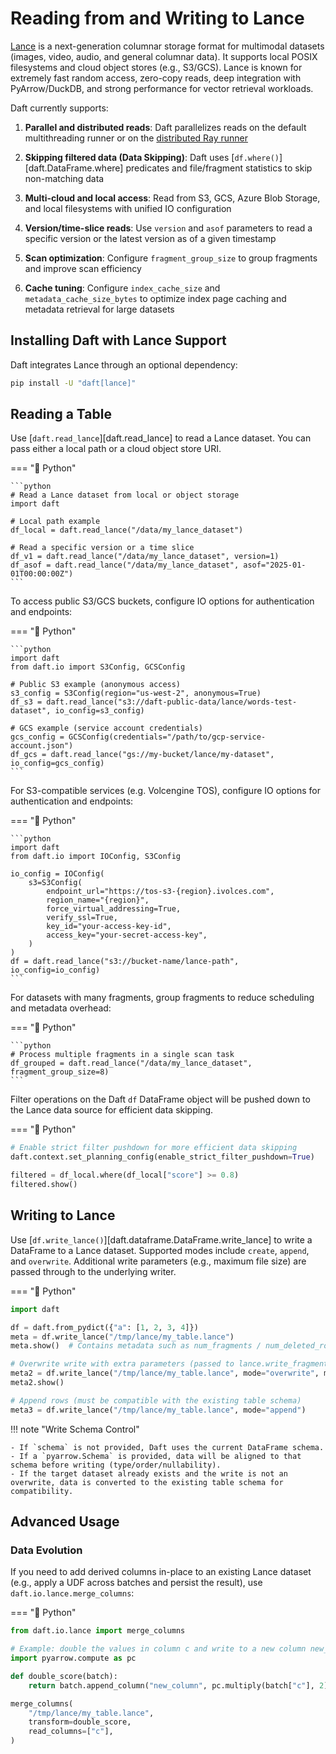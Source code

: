 # Reading from and Writing to Lance

[Lance](https://lancedb.github.io/lance/) is a next-generation columnar storage format for multimodal datasets (images, video, audio, and general columnar data). It supports local POSIX filesystems and cloud object stores (e.g., S3/GCS). Lance is known for extremely fast random access, zero-copy reads, deep integration with PyArrow/DuckDB, and strong performance for vector retrieval workloads.

Daft currently supports:

1. **Parallel and distributed reads**: Daft parallelizes reads on the default multithreading runner or on the [distributed Ray runner](../distributed/index.md)

2. **Skipping filtered data (Data Skipping)**: Daft uses [`df.where()`][daft.DataFrame.where] predicates and file/fragment statistics to skip non-matching data

3. **Multi-cloud and local access**: Read from S3, GCS, Azure Blob Storage, and local filesystems with unified IO configuration

4. **Version/time-slice reads**: Use `version` and `asof` parameters to read a specific version or the latest version as of a given timestamp

5. **Scan optimization**: Configure `fragment_group_size` to group fragments and improve scan efficiency

6. **Cache tuning**: Configure `index_cache_size` and `metadata_cache_size_bytes` to optimize index page caching and metadata retrieval for large datasets

## Installing Daft with Lance Support

Daft integrates Lance through an optional dependency:

```bash
pip install -U "daft[lance]"
```

## Reading a Table

Use [`daft.read_lance`][daft.read_lance] to read a Lance dataset. You can pass either a local path or a cloud object store URI.

=== "🐍 Python"

    ```python
    # Read a Lance dataset from local or object storage
    import daft

    # Local path example
    df_local = daft.read_lance("/data/my_lance_dataset")

    # Read a specific version or a time slice
    df_v1 = daft.read_lance("/data/my_lance_dataset", version=1)
    df_asof = daft.read_lance("/data/my_lance_dataset", asof="2025-01-01T00:00:00Z")
    ```

To access public S3/GCS buckets, configure IO options for authentication and endpoints:

=== "🐍 Python"

    ```python
    import daft
    from daft.io import S3Config, GCSConfig

    # Public S3 example (anonymous access)
    s3_config = S3Config(region="us-west-2", anonymous=True)
    df_s3 = daft.read_lance("s3://daft-public-data/lance/words-test-dataset", io_config=s3_config)

    # GCS example (service account credentials)
    gcs_config = GCSConfig(credentials="/path/to/gcp-service-account.json")
    df_gcs = daft.read_lance("gs://my-bucket/lance/my-dataset", io_config=gcs_config)
    ```

For S3-compatible services (e.g. Volcengine TOS), configure IO options for authentication and endpoints:

=== "🐍 Python"

    ```python
    import daft
    from daft.io import IOConfig, S3Config

    io_config = IOConfig(
        s3=S3Config(
            endpoint_url="https://tos-s3-{region}.ivolces.com",
            region_name="{region}",
            force_virtual_addressing=True,
            verify_ssl=True,
            key_id="your-access-key-id",
            access_key="your-secret-access-key",
        )
    )
    df = daft.read_lance("s3://bucket-name/lance-path", io_config=io_config)
    ```

For datasets with many fragments, group fragments to reduce scheduling and metadata overhead:

=== "🐍 Python"

    ```python
    # Process multiple fragments in a single scan task
    df_grouped = daft.read_lance("/data/my_lance_dataset", fragment_group_size=8)
    ```

Filter operations on the Daft `df` DataFrame object will be pushed down to the Lance data source for efficient data skipping.

=== "🐍 Python"

```python
# Enable strict filter pushdown for more efficient data skipping
daft.context.set_planning_config(enable_strict_filter_pushdown=True)

filtered = df_local.where(df_local["score"] >= 0.8)
filtered.show()
```

## Writing to Lance

Use [`df.write_lance()`][daft.dataframe.DataFrame.write_lance] to write a DataFrame to a Lance dataset. Supported modes include `create`, `append`, and `overwrite`. Additional write parameters (e.g., maximum file size) are passed through to the underlying writer.

=== "🐍 Python"

```python
import daft

df = daft.from_pydict({"a": [1, 2, 3, 4]})
meta = df.write_lance("/tmp/lance/my_table.lance")
meta.show()  # Contains metadata such as num_fragments / num_deleted_rows / num_small_files / version

# Overwrite write with extra parameters (passed to lance.write_fragments)
meta2 = df.write_lance("/tmp/lance/my_table.lance", mode="overwrite", max_bytes_per_file=1024)
meta2.show()

# Append rows (must be compatible with the existing table schema)
meta3 = df.write_lance("/tmp/lance/my_table.lance", mode="append")
```

!!! note "Write Schema Control"

    - If `schema` is not provided, Daft uses the current DataFrame schema.
    - If a `pyarrow.Schema` is provided, data will be aligned to that schema before writing (type/order/nullability).
    - If the target dataset already exists and the write is not an overwrite, data is converted to the existing table schema for compatibility.

## Advanced Usage


### Data Evolution

If you need to add derived columns in-place to an existing Lance dataset (e.g., apply a UDF across batches and persist the result), use `daft.io.lance.merge_columns`:

=== "🐍 Python"

```python
from daft.io.lance import merge_columns

# Example: double the values in column c and write to a new column new_column
import pyarrow.compute as pc

def double_score(batch):
    return batch.append_column("new_column", pc.multiply(batch["c"], 2))

merge_columns(
    "/tmp/lance/my_table.lance",
    transform=double_score,
    read_columns=["c"],
)
```
